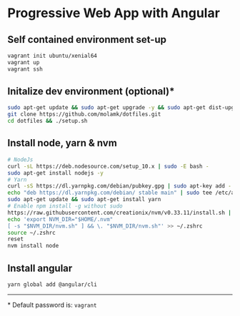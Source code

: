# Progressive Web App with Angular
## Self contained environment set-up
```bash
vagrant init ubuntu/xenial64
vagrant up
vagrant ssh
```

## Initalize dev environment (optional)\*
```bash
sudo apt-get update && sudo apt-get upgrade -y && sudo apt-get dist-upgrade -y
git clone https://github.com/molamk/dotfiles.git
cd dotfiles && ./setup.sh
```

## Install node, yarn & nvm
```bash
# NodeJs
curl -sL https://deb.nodesource.com/setup_10.x | sudo -E bash -
sudo apt-get install nodejs -y
# Yarn
curl -sS https://dl.yarnpkg.com/debian/pubkey.gpg | sudo apt-key add -
echo "deb https://dl.yarnpkg.com/debian/ stable main" | sudo tee /etc/apt/sources.list.d/yarn.list
sudo apt-get update && sudo apt-get install yarn
# Enable npm install -g without sudo
https://raw.githubusercontent.com/creationix/nvm/v0.33.11/install.sh | bash
echo 'export NVM_DIR="$HOME/.nvm"
[ -s "$NVM_DIR/nvm.sh" ] && \. "$NVM_DIR/nvm.sh"' >> ~/.zshrc
source ~/.zshrc
reset
nvm install node
```

## Install angular
```bash
yarn global add @angular/cli
```

---
\* Default password is: `vagrant`

